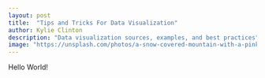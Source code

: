 ```yaml
---
layout: post
title:  "Tips and Tricks For Data Visualization"
author: Kylie Clinton
description: "Data visualization sources, examples, and best practices"
image: "https://unsplash.com/photos/a-snow-covered-mountain-with-a-pink-sky-in-the-background-fj8VUuDl1Rs"
--- 
```

Hello World!
